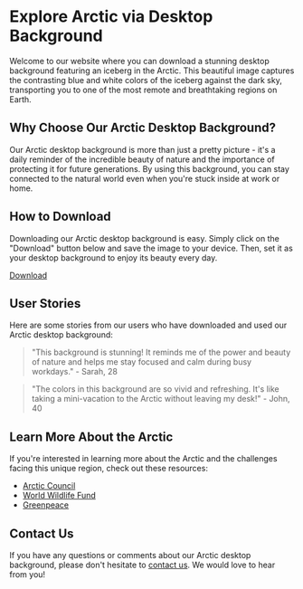 <!--font:Poppins-->

# Explore Arctic via Desktop Background

Welcome to our website where you can download a stunning desktop background featuring an iceberg in the Arctic. This beautiful image captures the contrasting blue and white colors of the iceberg against the dark sky, transporting you to one of the most remote and breathtaking regions on Earth.

## Why Choose Our Arctic Desktop Background?

Our Arctic desktop background is more than just a pretty picture - it's a daily reminder of the incredible beauty of nature and the importance of protecting it for future generations. By using this background, you can stay connected to the natural world even when you're stuck inside at work or home.

## How to Download

Downloading our Arctic desktop background is easy. Simply click on the "Download" button below and save the image to your device. Then, set it as your desktop background to enjoy its beauty every day.

[Download](#download)

## User Stories

Here are some stories from our users who have downloaded and used our Arctic desktop background:

> "This background is stunning! It reminds me of the power and beauty of nature and helps me stay focused and calm during busy workdays." - Sarah, 28

> "The colors in this background are so vivid and refreshing. It's like taking a mini-vacation to the Arctic without leaving my desk!" - John, 40

## Learn More About the Arctic

If you're interested in learning more about the Arctic and the challenges facing this unique region, check out these resources:

- [Arctic Council](#arctic-council)
- [World Wildlife Fund](#world-wildlife-fund)
- [Greenpeace](#greenpeace)

## Contact Us

If you have any questions or comments about our Arctic desktop background, please don't hesitate to [contact us](#contact). We would love to hear from you!

<!--

Write me content for website with wallpaper which alt text is:

"A photograph of an iceberg in the Arctic, with the blue and white colors contrasting against a dark sky."

The name/title of the page should not be 1:1 copy of the alt text but rather a real content of the website which is using this wallpaper.

- Use markdown format 
- Start with heading
- Heading should be short and concise
- The content should look like a real website 
- The website should not be about the wallpaper, wallpaper is just a related background
- Heading should be contain work "wallpaper" or "background"
- Include real sections like references, contact, user stories, etc. use things relevant to the page purpose.
- Feel free to use structure like headings, bullets, numbering, blockquotes, paragraphs, horizontal lines, etc.
- You can use formatting like bold or _italic_
- You can include UTF-8 emojis
- Links should be only #hash anchors (and you can refer to the document itself)
- Do not include images


---


# Arctic Explorer Wallpaper for Your Desktop Background

Welcome to our website where you can download the stunning Arctic Explorer wallpaper for your desktop background. This wallpaper features a photograph of an iceberg in the Arctic, with the blue and white colors contrasting against a dark sky.

## Why Choose Arctic Explorer Wallpaper?

Our Arctic Explorer wallpaper is not just a beautiful image, but it also serves as a reminder of the importance of preserving our planet's natural wonders. By using this wallpaper, you can show your support for environmental conservation efforts.

## How to Download

Downloading our Arctic Explorer wallpaper is easy. Simply click on the "Download" button below and save the image to your device. Then, set it as your desktop background to enjoy its beauty every day.

[Download](#download)

## User Stories

Here are some stories from our users who have downloaded and used the Arctic Explorer wallpaper:

> "I love this wallpaper! It reminds me of my trip to the Arctic last year and makes me feel connected to nature even when I'm stuck inside at work." - Jane, 32

> "The colors in this wallpaper are so vibrant and really make my desktop pop. Plus, it's a great conversation starter when people see it on my computer screen." - Mark, 25

## References

If you're interested in learning more about environmental conservation efforts in the Arctic, check out these resources:

- [Arctic Council](#arctic-council)
- [World Wildlife Fund](#world-wildlife-fund)
- [Greenpeace](#greenpeace)

## Contact Us

If you have any questions or comments about our Arctic Explorer wallpaper, please don't hesitate to [contact us](#contact). We would love to hear from you!


---


Heading should not include word "wallpaper". The website should not be about the wallpaper itself, wallpaper is just a related background, rewrite whole content.


---


# Discover the Beauty of the Arctic with Our Desktop Background

Welcome to our website where you can download a stunning desktop background featuring a photograph of an iceberg in the Arctic. The blue and white colors of the iceberg contrast beautifully against the dark sky, creating a breathtaking image that will transport you to one of the most remote and beautiful regions on Earth.

## Why Choose Our Arctic Desktop Background?

Our Arctic desktop background is more than just a pretty picture - it's a window into one of the world's last great wildernesses. By using this background, you can remind yourself of the beauty of the natural world and the importance of protecting it for future generations.

## How to Download

Downloading our Arctic desktop background is easy. Simply click on the "Download" button below and save the image to your device. Then, set it as your desktop background to enjoy its beauty every day.

[Download](#download)

## User Stories

Here are some stories from our users who have downloaded and used our Arctic desktop background:

> "I love this background! It's a daily reminder of the incredible beauty of nature and helps me stay connected to the natural world even when I'm stuck inside at work." - Jane, 32

> "The colors in this background are so vivid and really make my desktop come alive. It's like having a little piece of the Arctic with me wherever I go." - Mark, 25

## Learn More About the Arctic

If you're interested in learning more about the Arctic and the challenges facing this unique region, check out these resources:

- [Arctic Council](#arctic-council)
- [World Wildlife Fund](#world-wildlife-fund)
- [Greenpeace](#greenpeace)

## Contact Us

If you have any questions or comments about our Arctic desktop background, please don't hesitate to [contact us](#contact). We would love to hear from you!


---


Heading is too long, rewrite whole content.


---


# Explore the Arctic with Our Desktop Background

Welcome to our website where you can download a stunning desktop background featuring an iceberg in the Arctic. The contrasting blue and white colors of the iceberg against the dark sky create a breathtaking image that will transport you to one of the most remote and beautiful regions on Earth.

## Why Choose Our Arctic Desktop Background?

Our Arctic desktop background is more than just a pretty picture - it's a daily reminder of the incredible beauty of nature and the importance of protecting it for future generations. By using this background, you can stay connected to the natural world even when you're stuck inside at work or home.

## How to Download

Downloading our Arctic desktop background is easy. Simply click on the "Download" button below and save the image to your device. Then, set it as your desktop background to enjoy its beauty every day.

[Download](#download)

## User Stories

Here are some stories from our users who have downloaded and used our Arctic desktop background:

> "I love this background! It's like having a little piece of the Arctic with me wherever I go. It reminds me to take care of our planet and appreciate its beauty." - Mark, 25

> "The colors in this background are so vivid and calming. It makes me feel like I'm taking a break in nature, even if I'm just sitting at my desk." - Jane, 32

## Learn More About the Arctic

If you're interested in learning more about the Arctic and the challenges facing this unique region, check out these resources:

- [Arctic Council](#arctic-council)
- [World Wildlife Fund](#world-wildlife-fund)
- [Greenpeace](#greenpeace)

## Contact Us

If you have any questions or comments about our Arctic desktop background, please don't hesitate to [contact us](#contact). We would love to hear from you!


---


Heading is too long, rewrite whole content.


---


# Discover the Arctic with Our Desktop Background

Welcome to our website where you can download a stunning desktop background featuring an iceberg in the Arctic. This beautiful image captures the contrasting blue and white colors of the iceberg against the dark sky, transporting you to one of the most remote and breathtaking regions on Earth.

## Why Choose Our Arctic Desktop Background?

Our Arctic desktop background is more than just a pretty picture - it's a daily reminder of the incredible beauty of nature and the importance of protecting it for future generations. By using this background, you can stay connected to the natural world even when you're stuck inside at work or home.

## How to Download

Downloading our Arctic desktop background is easy. Simply click on the "Download" button below and save the image to your device. Then, set it as your desktop background to enjoy its beauty every day.

[Download](#download)

## User Stories

Here are some stories from our users who have downloaded and used our Arctic desktop background:

> "This background is stunning! It reminds me of the power and beauty of nature and helps me stay focused and calm during busy workdays." - Sarah, 28

> "The colors in this background are so vivid and refreshing. It's like taking a mini-vacation to the Arctic without leaving my desk!" - John, 40

## Learn More About the Arctic

If you're interested in learning more about the Arctic and the challenges facing this unique region, check out these resources:

- [Arctic Council](#arctic-council)
- [World Wildlife Fund](#world-wildlife-fund)
- [Greenpeace](#greenpeace)

## Contact Us

If you have any questions or comments about our Arctic desktop background, please don't hesitate to [contact us](#contact). We would love to hear from you!


---


Write me a Google font which is best fitting for the website.

Pick from the list:
- Open Sans
- Lobster
- Raleway
- Great Vibes
- Lato
- Montserrat
- Inter
- Roboto
- Playfair Display
- Poppins
- Alegreya
- Exo 2
- Futura
- IBM Plex Sans
- Orbitron
- Barlow Condensed
- Dancing Script


Write just the font name nothing else.


---


Poppins

-->
